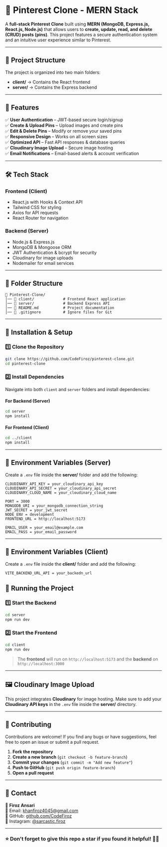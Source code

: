 # 📌 Pinterest Clone - MERN Stack

A **full-stack Pinterest Clone** built using **MERN (MongoDB, Express.js, React.js, Node.js)** that allows users to **create, update, read, and delete (CRUD) posts (pins)**. This project features a secure authentication system and an intuitive user experience similar to Pinterest.

---

## 📂 Project Structure

The project is organized into two main folders:

- **client/** → Contains the React frontend  
- **server/** → Contains the Express backend  

---

## 🚀 Features

✅ **User Authentication** – JWT-based secure login/signup  
✅ **Create & Upload Pins** – Upload images and create pins  
✅ **Edit & Delete Pins** – Modify or remove your saved pins  
✅ **Responsive Design** – Works on all screen sizes  
✅ **Optimized API** – Fast API responses & database queries  
✅ **Cloudinary Image Upload** – Secure image hosting  
✅ **Email Notifications** – Email-based alerts & account verification  

---

## 🛠 Tech Stack

### **Frontend (Client)**
- React.js with Hooks & Context API
- Tailwind CSS for styling
- Axios for API requests
- React Router for navigation

### **Backend (Server)**
- Node.js & Express.js
- MongoDB & Mongoose ORM
- JWT Authentication & bcrypt for security
- Cloudinary for image uploads
- Nodemailer for email services

---

## 📂 Folder Structure

```
📌 Pinterest-Clone/
│── 📁 client/             # Frontend React application
│── 📁 server/             # Backend Express API
│── 📄 README.md           # Project documentation
│── 📄 .gitignore          # Ignore files for Git
```

---

## 🔧 Installation & Setup

### **1️⃣ Clone the Repository**
```bash
git clone https://github.com/CodeFiroz/pinterest-clone.git
cd pinterest-clone
```

### **2️⃣ Install Dependencies**
Navigate into both `client` and `server` folders and install dependencies:

#### **For Backend (Server)**
```bash
cd server
npm install
```

#### **For Frontend (Client)**
```bash
cd ../client
npm install
```

---

## 🔑 Environment Variables (Server)

Create a `.env` file inside the **server/** folder and add the following:

```env
CLOUDINARY_API_KEY = your_cloudinary_api_key
CLOUDINARY_API_SECRET = your_cloudinary_api_secret
CLOUDINARY_CLOUD_NAME = your_cloudinary_cloud_name

PORT = 3000
MONGODB_URI = your_mongodb_connection_string
JWT_SECRET = your_jwt_secret
NODE_ENV = development
FRONTEND_URL = http://localhost:5173

EMAIL_USER = your_email@example.com
EMAIL_PASS = your_email_password
```

---

## 🔑 Environment Variables (Client)

Create a `.env` file inside the **client/** folder and add the following:

```env
VITE_BACKEND_URL_API = your_backedn_url
```

## 🚀 Running the Project

### **1️⃣ Start the Backend**
```bash
cd server
npm run dev
```

### **2️⃣ Start the Frontend**
```bash
cd client
npm run dev
```

> The **frontend** will run on `http://localhost:5173` and the **backend** on `http://localhost:3000`

---



## 🖼 Cloudinary Image Upload

This project integrates **Cloudinary** for image hosting. Make sure to add your **Cloudinary API keys** in the `.env` file inside the **server/** directory.

---

## 🤝 Contributing

Contributions are welcome! If you find any bugs or have suggestions, feel free to open an issue or submit a pull request.

1. **Fork the repository**
2. **Create a new branch** (`git checkout -b feature-branch`)
3. **Commit your changes** (`git commit -m "Add new feature"`)
4. **Push to GitHub** (`git push origin feature-branch`)
5. **Open a pull request**

---

## 📩 Contact

👤 **Firoz Ansari**  
📧 Email: [khanfiroz4045@gmail.com](mailto:khanfiroz4045@gmail.com)  
🔗 GitHub: [github.com/CodeFiroz](https://github.com/CodeFiroz)  
📸 Instagram: [@sarcastic.firoz](https://www.instagram.com/sarcastic.firoz)  

---

### ⭐ **Don't forget to give this repo a star if you found it helpful!** 🚀🌟

